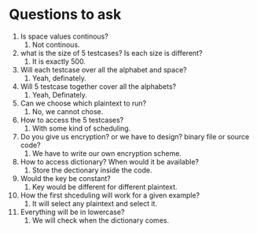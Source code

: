 # Questions to ask

1. Is space values continous?
	1. Not continous.
1. what is the size of 5 testcases? Is each size is different?
	1. It is exactly 500.
1. Will each testcase over all the alphabet and space?
	1. Yeah, definately.
1. Will 5 testcase together cover all the alphabets?
	1. Yeah, Definately.
1. Can we choose which plaintext to run?
	1. No, we cannot chose.
1. How to access the 5 testcases?
	1. With some kind of scheduling.
1. Do you give us encryption? or we have to design? binary file or source code?
	1. We have to write our own encryption scheme.
1. How to access dictionary? When would it be available?
	1. Store the dectionary inside the code.
1. Would the key be constant?
	1. Key would be different for different plaintext.
1. How the first shceduling will work for a given example?
	1. It will select any plaintext and select it.
1. Everything will be in lowercase?
	1. We will check when the dictionary comes.
